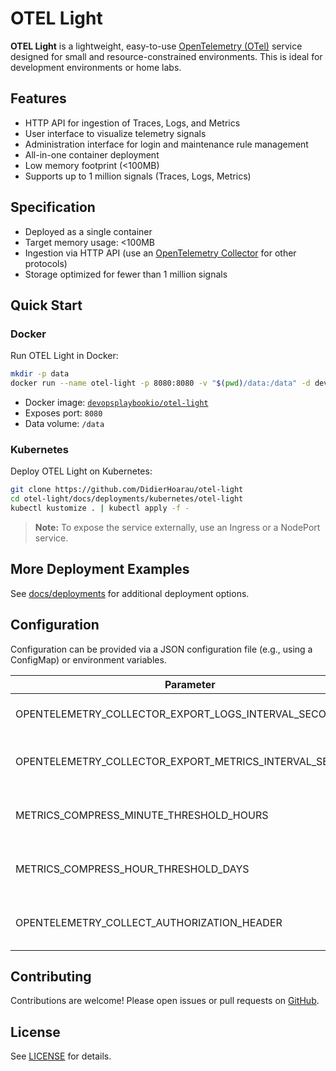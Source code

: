 # OTEL Light

**OTEL Light** is a lightweight, easy-to-use [OpenTelemetry (OTel)](https://opentelemetry.io/) service designed for small and resource-constrained environments. This is ideal for development environments or home labs.

## Features

- HTTP API for ingestion of Traces, Logs, and Metrics
- User interface to visualize telemetry signals
- Administration interface for login and maintenance rule management
- All-in-one container deployment
- Low memory footprint (<100MB)
- Supports up to 1 million signals (Traces, Logs, Metrics)

## Specification

- Deployed as a single container
- Target memory usage: <100MB
- Ingestion via HTTP API (use an [OpenTelemetry Collector](https://opentelemetry.io/docs/collector/) for other protocols)
- Storage optimized for fewer than 1 million signals

## Quick Start

### Docker

Run OTEL Light in Docker:

```bash
mkdir -p data
docker run --name otel-light -p 8080:8080 -v "$(pwd)/data:/data" -d devopsplaybookio/otel-light
```

- Docker image: [`devopsplaybookio/otel-light`](https://hub.docker.com/r/devopsplaybookio/otel-light)
- Exposes port: `8080`
- Data volume: `/data`

### Kubernetes

Deploy OTEL Light on Kubernetes:

```bash
git clone https://github.com/DidierHoarau/otel-light
cd otel-light/docs/deployments/kubernetes/otel-light
kubectl kustomize . | kubectl apply -f -
```

> **Note:** To expose the service externally, use an Ingress or a NodePort service.

## More Deployment Examples

See [docs/deployments](docs/deployments) for additional deployment options.

## Configuration

Configuration can be provided via a JSON configuration file (e.g., using a ConfigMap) or environment variables.

| Parameter                                               | Description                                      | Default | Availability                        |
| ------------------------------------------------------- | ------------------------------------------------ | ------- | ----------------------------------- |
| OPENTELEMETRY_COLLECTOR_EXPORT_LOGS_INTERVAL_SECONDS    | Interval (in seconds) to export logs             | 60      | Config file                         |
| OPENTELEMETRY_COLLECTOR_EXPORT_METRICS_INTERVAL_SECONDS | Interval (in seconds) to export metrics          | 60      | Config file                         |
| METRICS_COMPRESS_MINUTE_THRESHOLD_HOURS                 | Hours before minute-level metrics are compressed | 12      | Config file                         |
| METRICS_COMPRESS_HOUR_THRESHOLD_DAYS                    | Days before hour-level metrics are compressed    | 7       | Config file                         |
| OPENTELEMETRY_COLLECT_AUTHORIZATION_HEADER              | Authorization header for OTEL collection         | (empty) | Config file or environment variable |

## Contributing

Contributions are welcome! Please open issues or pull requests on [GitHub](https://github.com/DidierHoarau/otel-light).

## License

See [LICENSE](LICENSE) for details.
